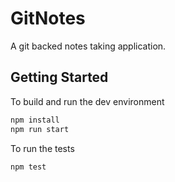 # GitNotes

A git backed notes taking application.

## Getting Started

To build and run the dev environment

```bash
npm install
npm run start
```

To run the tests

```bash
npm test
```
